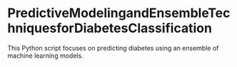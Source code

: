 # PredictiveModelingandEnsembleTechniquesforDiabetesClassification
This Python script focuses on predicting diabetes using an ensemble of machine learning models.
